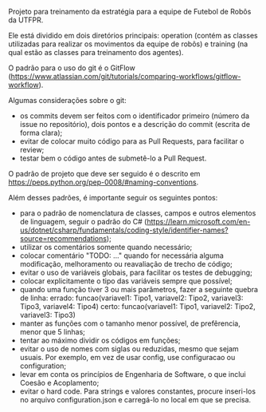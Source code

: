 Projeto para treinamento da estratégia para a equipe de Futebol de Robôs da UTFPR.

Ele está dividido em dois diretórios principais: operation (contém as classes utilizadas para realizar os movimentos da equipe de robôs) e training (na qual estão as classes para treinamento dos agentes).

O padrão para o uso do git é o GitFlow (https://www.atlassian.com/git/tutorials/comparing-workflows/gitflow-workflow).

Algumas considerações sobre o git:
- os commits devem ser feitos com o identificador primeiro (número da issue no repositório), dois pontos e a descrição do commit (escrita de forma clara);
- evitar de colocar muito código para as Pull Requests, para facilitar o review;
- testar bem o código antes de submetê-lo a Pull Request.

O padrão de projeto que deve ser seguido é o descrito em https://peps.python.org/pep-0008/#naming-conventions.

Além desses padrões, é importante seguir os seguintes pontos:
- para o padrão de nomenclatura de classes, campos e outros elementos de linguagem, seguir o padrão do C# (https://learn.microsoft.com/en-us/dotnet/csharp/fundamentals/coding-style/identifier-names?source=recommendations);
- utilizar os comentários somente quando necessário;
- colocar comentário "TODO: ..." quando for necessária alguma modificação, melhoramento ou reavaliação de trecho de código;
- evitar o uso de variáveis globais, para facilitar os testes de debugging;
- colocar explicitamente o tipo das variáveis sempre que possível;
- quando uma função tiver 3 ou mais parâmetros, fazer a seguinte quebra de linha:
errado: 
funcao(variavel1: Tipo1, variavel2: Tipo2, variavel3: Tipo3, variavel4: Tipo4)
certo:
funcao(variavel1: Tipo1,
    variavel2: Tipo2,
    variavel3: Tipo3)
- manter as funções com o tamanho menor possível, de prefêrencia, menor que 5 linhas;
- tentar ao máximo dividir os códigos em funções;
- evitar o uso de nomes com siglas ou reduzidas, mesmo que sejam usuais. Por exemplo, em vez de usar config, use configuracao ou configuration;
- levar em conta os princípios de Engenharia de Software, o que inclui Coesão e Acoplamento;
- evitar o hard code. Para strings e valores constantes, procure inseri-los no arquivo configuration.json e carregá-lo no local em que se precisa.